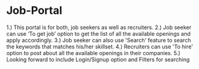# Job-Portal
1.) This portal is for both, job seekers as well as recruiters.
2.) Job seeker can use ‘To get job’ option to get the list of all the available openings and apply accordingly.
3.) Job seeker can also use 'Search' feature to search the keywords that matches his/her skillset.
4.) Recruiters can use 'To hire' option to post about all the available openings in their companies.
5.) Looking forward to include Login/Signup option and Filters for searching
